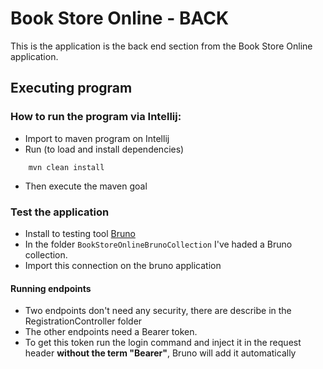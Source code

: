 # Book Store Online - BACK

This is the application is the back end section from the Book Store Online application.

## Executing program

### How to run the program via Intellij:

* Import to maven program on Intellij
* Run (to load and install dependencies)
````
    mvn clean install
 ````
* Then execute the maven goal


### Test the application
* Install to testing tool [Bruno](https://www.usebruno.com/)
* In the folder ``BookStoreOnlineBrunoCollection`` I've haded a Bruno collection.
* Import this connection on the bruno application

#### Running endpoints
* Two endpoints don't need any security, there are describe in the RegistrationController folder
* The other endpoints need a Bearer token.
* To get this token run the login command and inject it in the request header **without the term "Bearer"**, Bruno will add it automatically

